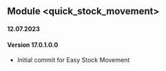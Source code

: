 ## Module <quick_stock_movement>

#### 12.07.2023
#### Version 17.0.1.0.0
- Initial commit for Easy Stock Movement
